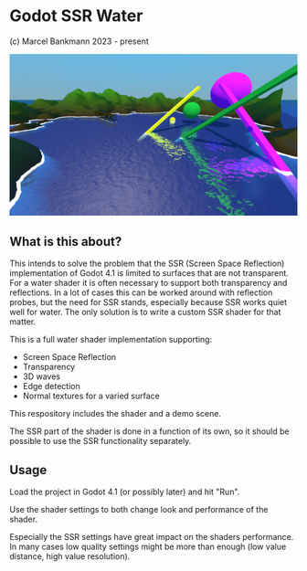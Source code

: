 # Godot SSR Water
(c) Marcel Bankmann 2023 - present

![Demo Scene Screenshot](screenshot.png)

## What is this about?

This intends to solve the problem that the SSR (Screen Space Reflection) implementation of Godot 4.1 is limited to surfaces that are not transparent. For a water shader it is often necessary to support both transparency and reflections. In a lot of cases this can be worked around with reflection probes, but the need for SSR stands, especially because SSR works quiet well for water. The only solution is to write a custom SSR shader for that matter.

This is a full water shader implementation supporting:

- Screen Space Reflection
- Transparency
- 3D waves
- Edge detection
- Normal textures for a varied surface

This respository includes the shader and a demo scene.

The SSR part of the shader is done in a function of its own, so it should be possible to use the SSR functionality separately.

## Usage

Load the project in Godot 4.1 (or possibly later) and hit "Run".

Use the shader settings to both change look and performance of the shader. 

Especially the SSR settings have great impact on the shaders performance. In many cases low quality settings might be more than enough (low value distance, high value resolution).


